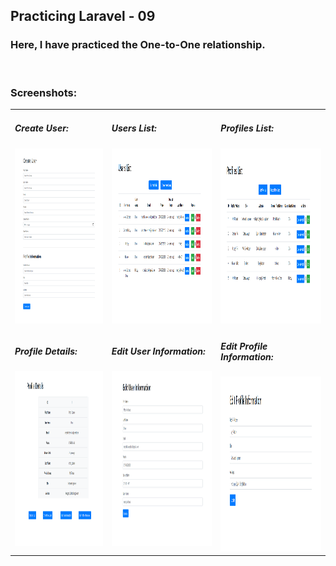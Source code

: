 <!DOCTYPE html>
<html>
<body>

  <h2>Practicing Laravel - 09</h2>
  <h3><b>Here, I have practiced the One-to-One relationship.</b></h3>
  <br>

  <h3>Screenshots:</h3>

  <table>
    <tr>
      <td>
        <h5>Create User:</h5>
        <img src="Screenshots/Create User.PNG" alt="Image is not available" width="280" height="280">
      </td>
      <td>
        <h5>Users List:</h5>
        <img src="Screenshots/Users List.PNG" alt="Image is not available" width="280" height="280">
      </td>
      <td>
        <h5>Profiles List:</h5>
        <img src="Screenshots/Profiles List.PNG" alt="Image is not available" width="280" height="280">
      </td>
    </tr>
    <tr>
      <td>
        <h5>Profile Details:</h5>
        <img src="Screenshots/Profile Details.PNG" alt="Image is not available" width="280" height="280">    
      </td>
      <td>
        <h5>Edit User Information:</h5>
        <img src="Screenshots/Edit User Information.PNG" alt="Image is not available" width="280" height="280">    
      </td>
      <td>
        <h5>Edit Profile Information:</h5>
        <img src="Screenshots/Edit Profile Information.PNG" alt="Image is not available" width="280" height="280">    
      </td>
    </tr>
  </table>
  <br>
</body>
</html>